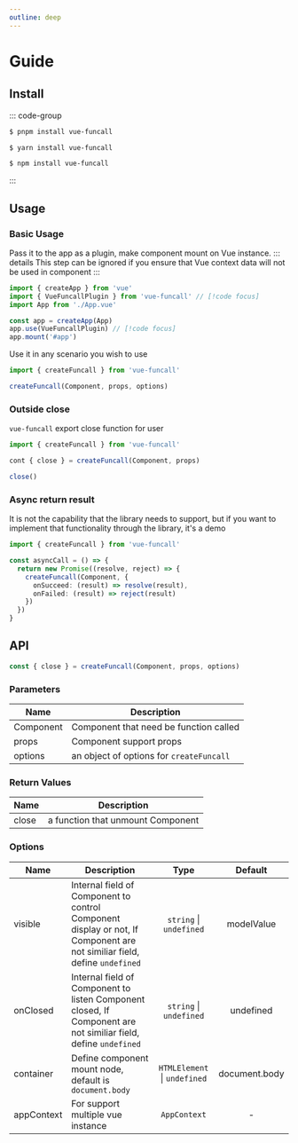 ```yaml
---
outline: deep
---
```


# Guide

## Install
::: code-group
```bash [pnpm]
$ pnpm install vue-funcall
```
```bash [yarn]
$ yarn install vue-funcall
```
```bash [npm]
$ npm install vue-funcall
```
:::

## Usage

### Basic Usage
Pass it to the app as a plugin, make component mount on Vue instance.
::: details
This step can be ignored if you ensure that Vue context data will not be used in component
:::

```ts
import { createApp } from 'vue'
import { VueFuncallPlugin } from 'vue-funcall' // [!code focus]
import App from './App.vue'

const app = createApp(App)
app.use(VueFuncallPlugin) // [!code focus]
app.mount('#app')
```

Use it in any scenario you wish to use
```ts
import { createFuncall } from 'vue-funcall'

createFuncall(Component, props, options)
```

### Outside close
`vue-funcall` export close function for user

```ts
import { createFuncall } from 'vue-funcall'

cont { close } = createFuncall(Component, props)

close()
```

### Async return result
It is not the capability that the library needs to support, but if you want to implement that functionality through the library, it's a demo

```ts
import { createFuncall } from 'vue-funcall'

const asyncCall = () => {
  return new Promise((resolve, reject) => {
    createFuncall(Component, {
      onSucceed: (result) => resolve(result),
      onFailed: (result) => reject(result)
    })
  })
}
```

## API
```ts
const { close } = createFuncall(Component, props, options)
```

### Parameters

| Name        |      Description      |
| ------------- | ----------- |
| Component | Component that need be function called |
| props | Component support props |
| options | an object of options for `createFuncall` |

### Return Values

| Name | Description |
| ---- | --------- |
| close | a function that unmount Component |

### Options

| Name | Description | Type | Default |
| --- | -- | :--: | :--: |
| visible | Internal field of Component to control Component display or not, If Component are not similiar field, define `undefined` | `string` &#124; `undefined` | modelValue |
| onClosed | Internal field of Component to listen Component closed, If Component are not similiar field, define `undefined` | `string` &#124; `undefined` | undefined |
| container | Define component mount node, default is `document.body` | `HTMLElement` &#124; `undefined` | document.body |
| appContext | For support multiple vue instance | `AppContext` | - |
